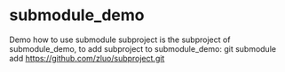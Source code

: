 # submodule_demo
Demo how to use submodule
subproject is the subproject of submodule_demo, to add subproject to submodule_demo:
git submodule add https://github.com/zluo/subproject.git

